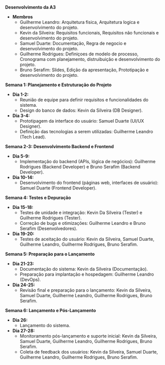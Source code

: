 **Desenvolvimento da A3**
- **Membros**
  - Guilherme Leandro: Arquitetura fisica, Arquitetura logica e desenvolvimento do projeto.
  - Kevin da Silveira: Requisitos funcionais, Requisitos não funcionais e desenvolvimento do projeto.
  - Samuel Duarte: Documentação, Regra de negocio e desenvolvimento do projeto.
  - Guilherme Rodrigues: Definiçoes de modelo de processo, Cronograma com planejamento, distruibuição e desenvolvimento do projeto.
  - Bruno Serafim: Slides, Edição da apresentação, Prototipação e desenvolvimento do projeto.


**Semana 1: Planejamento e Estruturação do Projeto**
- **Dia 1-2:**
  - Reunião de equipe para definir requisitos e funcionalidades do sistema.
  - Design do banco de dados: Kevin da Silveira (DB Designer).
- **Dia 3-4:**
  - Prototipagem da interface do usuário: Samuel Duarte (UI/UX Designer).
  - Definição das tecnologias a serem utilizadas: Guilherme Leandro (Tech Lead).

**Semana 2-3: Desenvolvimento Backend e Frontend**
- **Dia 5-9:**
  - Implementação do backend (APIs, lógica de negócios): Guilherme Rodrigues (Backend Developer) e Bruno Serafim (Backend Developer).
- **Dia 10-14:**
  - Desenvolvimento do frontend (páginas web, interfaces de usuário): Samuel Duarte (Frontend Developer).

**Semana 4: Testes e Depuração**
- **Dia 15-18:**
  - Testes de unidade e integração: Kevin Da Silveira (Tester) e Guilherme Rodrigues (Tester).
  - Correção de bugs e otimizações: Guilherme Leandro e Bruno Serafim (Desenvolvedores).
- **Dia 19-20:**
  - Testes de aceitação do usuário: Kevin da Silveira, Samuel Duarte, Guilherme Leandro, Guilherme Rodrigues, Bruno Serafim.

**Semana 5: Preparação para o Lançamento**
- **Dia 21-23:**
  - Documentação do sistema: Kevin da Silveira (Documentação).
  - Preparação para implantação e hospedagem: Guilherme Leandro (DevOps).
- **Dia 24-25:**
  - Revisão final e preparação para o lançamento: Kevin da Silveira, Samuel Duarte, Guilherme Leandro, Guilherme Rodrigues, Bruno Serafim.

**Semana 6: Lançamento e Pós-Lançamento**
- **Dia 26:**
  - Lançamento do sistema.
- **Dia 27-28:**
  - Monitoramento pós-lançamento e suporte inicial: Kevin da Silveira, Samuel Duarte, Guilherme Leandro, Guilherme Rodrigues, Bruno Serafim.
  - Coleta de feedback dos usuários: Kevin da Silveira, Samuel Duarte, Guilherme Leandro, Guilherme Rodrigues, Bruno Serafim.
